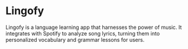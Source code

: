 # Lingofy
Lingofy is a language learning app that harnesses the power of music. It integrates with Spotify to analyze song lyrics, turning them into personalized vocabulary and grammar lessons for users.
